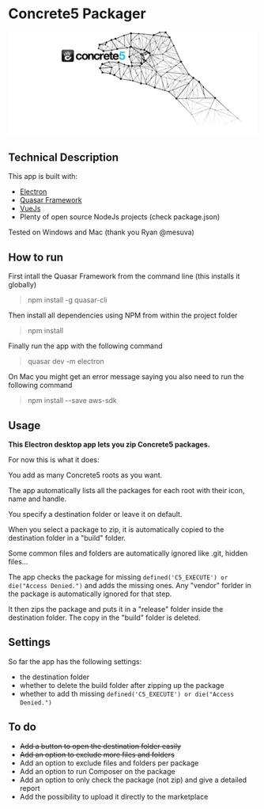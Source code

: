 # Concrete5 Packager
![Concrete5 Packager](/src/assets/concrete5-packager-logo-full.svg "Concrete5 Packager")
## Technical Description
This app is built with:

- [Electron](https://electronjs.org/ "Electron.org")
- [Quasar Framework](https://quasar-framework.org/ "Quasar Framework")
- [VueJs](https://vuejs.org/ "VueJs")
- Plenty of open source NodeJs projects (check package.json)

Tested on Windows and Mac (thank you Ryan @mesuva)

## How to run
First intall the Quasar Framework from the command line (this installs it globally)
> npm install -g quasar-cli

Then install all dependencies using NPM from within the project folder
> npm install

Finally run the app with the following command
> quasar dev -m electron

On Mac you might get an error message saying you also need to run the following command
> npm install --save aws-sdk

## Usage

**This Electron desktop app lets you zip Concrete5 packages.**

For now this is what it does:

You add as many Concrete5 roots as you want.

The app automatically lists all the packages for each root with their icon, name and handle.

You specify a destination folder or leave it on default.

When you select a package to zip, it is automatically copied to the destination folder in a "build" folder.

Some common files and folders are automatically ignored like .git, hidden files...

The app checks the package for missing `defined('C5_EXECUTE') or die("Access Denied.")` and adds the missing ones. Any "vendor" forlder in the package is automatically ignored for that step.

It then zips the package and puts it in a "release" folder inside the destination folder. The copy in the "build" folder is deleted.

## Settings
So far the app has the following settings:

- the destination folder
- whether to delete the build folder after zipping up the package
- whether to add th missing `defined('C5_EXECUTE') or die("Access Denied.")`


## To do
- ~~Add a button to open the destination folder easily~~
- ~~Add an option to exclude more files and folders~~
- Add an option to exclude files and folders per package
- Add an option to run Composer on the package
- Add an option to only check the package (not zip) and give a detailed report
- Add the possibility to upload it directly to the marketplace
